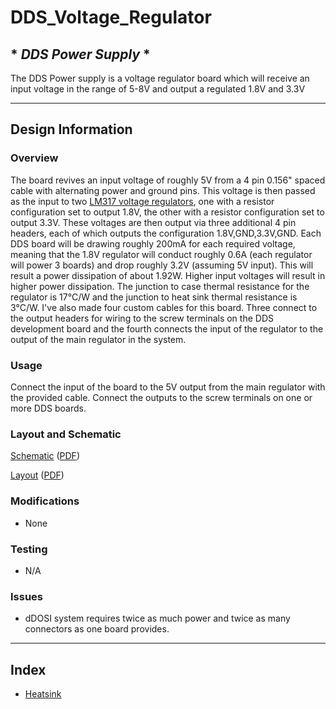 # DDS_Voltage_Regulator
## * _DDS Power Supply_ *

The DDS Power supply is a voltage regulator board which will receive an input voltage in the range of 5-8V and output a regulated 1.8V and 3.3V

----

## Design Information

### Overview

The board revives an input voltage of roughly 5V from a 4 pin 0.156" spaced cable with alternating power and ground pins. This voltage is then passed as the input to two [LM317 voltage regulators](http://ohm.bu.edu/~tnadov/ddsr/data/lm317.pdf), one with a resistor configuration set to output 1.8V, the other with a resistor configuration set to output 3.3V. These voltages are then output via three additional 4 pin headers, each of which outputs the configuration 1.8V,GND,3.3V,GND. Each DDS board will be drawing roughly 200mA for each required voltage, meaning that the 1.8V regulator will conduct roughly 0.6A (each regulator will power 3 boards) and drop roughly 3.2V (assuming 5V input). This will result a power dissipation of about 1.92W. Higher input voltages will result in higher power dissipation. The junction to case thermal resistance for the regulator is 17°C/W and the junction to heat sink thermal resistance is 3°C/W. I've also made four custom cables for this board. Three connect to the output headers for wiring to the screw terminals on the DDS development board and the fourth connects the input of the regulator to the output of the main regulator in the system.

### Usage

Connect the input of the board to the 5V output from the main regulator with the provided cable. Connect the outputs to the screw terminals on one or more DDS boards.

### Layout and Schematic

[Schematic](http://ohm.bu.edu/~tnadov/ddsr/design/ddsr.sch) ([PDF](http://ohm.bu.edu/~tnadov/ddsr/pdf/ddsr_sch.pdf))

[Layout](http://ohm.bu.edu/~tnadov/ddsr/design/ddsr.pcb) ([PDF](http://ohm.bu.edu/~tnadov/ddsr/pdf/ddsr_pcb.pdf))


### Modifications

 * None

### Testing

 * N/A

### Issues

 * dDOSI system requires twice as much power and twice as many connectors as one board provides.

----

## Index

 * [Heatsink](http://ohm.bu.edu/~tnadov/ddsr/data/heatsink.pdf)

